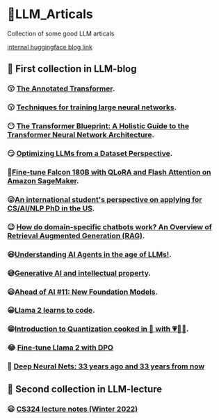 # 📓LLM_Articals
Collection of  some good LLM articals

[internal huggingface blog link](https://github.com/PirateforFreedom/blog)


## 📖  First collection in LLM-blog
###  😗 [The Annotated Transformer](http://nlp.seas.harvard.edu/annotated-transformer/#prelims).
###  😗 [Techniques for training large neural networks](https://openai.com/research/techniques-for-training-large-neural-networks).
###  😶 [The Transformer Blueprint: A Holistic Guide to the Transformer Neural Network Architecture](https://deeprevision.github.io/posts/001-transformer/).
###  😏 [Optimizing LLMs from a Dataset Perspective](https://lightning.ai/pages/community/tutorial/optimizing-llms-from-a-dataset-perspective/).
### 🫤[Fine-tune Falcon 180B with QLoRA and Flash Attention on Amazon SageMaker](https://www.philschmid.de/sagemaker-falcon-180b-qlora).
### 😜[An international student's perspective on applying for CS/AI/NLP PhD in the US](https://shaoyijia.github.io/blog/2023/apply-grad-school/).
### 😉 [How do domain-specific chatbots work? An Overview of Retrieval Augmented Generation (RAG)](https://scriv.ai/guides/retrieval-augmented-generation-overview/).
###  😆[Understanding AI Agents in the age of LLMs!](https://twitter.com/akshay_pachaar/status/1697950190756585700).
### 😅[Generative AI and intellectual property](https://www.ben-evans.com/benedictevans/2023/8/27/generative-ai-ad-intellectual-property).
### 😃[Ahead of AI #11: New Foundation Models](https://magazine.sebastianraschka.com/p/ahead-of-ai-11-new-foundation-models).
### 😀[Llama 2 learns to code](https://huggingface.co/blog/codellama).
### 😁[Introduction to Quantization cooked in 🤗 with 💗🧑‍🍳](https://huggingface.co/blog/merve/quantization).
### 😂 [Fine-tune Llama 2 with DPO](https://huggingface.co/blog/dpo-trl)
### 🤣 [Deep Neural Nets: 33 years ago and 33 years from now](https://karpathy.github.io/2022/03/14/lecun1989/)
## 📜 Second collection in LLM-lecture
### 😃 [CS324 lecture notes (Winter 2022)](stanford-cs324.github.io/winter2022/lectures/)


